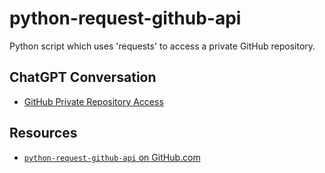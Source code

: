 # python-request-github-api

Python script which uses 'requests' to access a private GitHub repository.

## ChatGPT Conversation

- [GitHub Private Repository Access](https://chat.openai.com/share/204ecad6-142c-49ee-92e5-dcb77b5b7c77)

## Resources

- [`python-request-github-api` on GitHub.com](https://github.com/brucestull/python-request-github-api)
